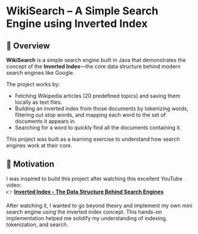# WikiSearch – A Simple Search Engine using Inverted Index

## 📖 Overview

**WikiSearch** is a simple search engine built in Java that demonstrates the concept of the **Inverted Index**—the core data structure behind modern search engines like Google.

The project works by:

- Fetching Wikipedia articles (20 predefined topics) and saving them locally as text files.
- Building an inverted index from those documents by tokenizing words, filtering out stop words, and mapping each word to the set of documents it appears in.
- Searching for a word to quickly find all the documents containing it.

This project was built as a learning exercise to understand how search engines work at their core.

## 🎯 Motivation

I was inspired to build this project after watching this excellent YouTube video:  
👉 [**Inverted Index - The Data Structure Behind Search Engines**](https://www.youtube.com/watch?v=iHHqnyThrqE)

After watching it, I wanted to go beyond theory and implement my own mini search engine using the inverted index concept. This hands-on implementation helped me solidify my understanding of indexing, tokenization, and search.
